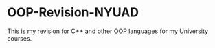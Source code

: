 # OOP-Revision-NYUAD
This is my revision for C++ and other OOP languages for my University courses.
